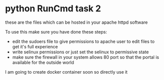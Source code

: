 # python RunCmd task 2

these are the files which can be hosted in your apache httpd software

To use this make sure you have done these steps:
* edit the sudoers file to give permissions to apache user to edit files to get it's full experience
* write selinux permissions or just set the selinux to permissive state 
* make sure the firewall in your system allows 80 port so that the portal is available for the outside world

I am going to create docker container soon so directly use it 
